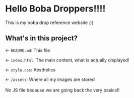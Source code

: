 # Hello Boba Droppers!!!!
 
This is my boba drop reference website :))

## What's in this project?

← `README.md`: This file

← `index.html`: The main content, what is actually displayed!

← `style.css`: Aesthetics

← `/assets`: Where all my images are stored
<br><br>
No JS file because we are going back the very basics!!
